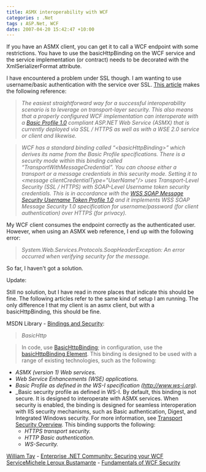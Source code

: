 ```yaml
---
title: ASMX interoperability with WCF
categories : .Net
tags : ASP.Net, WCF
date: 2007-04-20 15:42:47 +10:00
---
```


If you have an ASMX client, you can get it to call a WCF endpoint with some restrictions. You have to use the basicHttpBinding on the WCF service and the service implementation (or contract) needs to be decorated with the XmlSerializerFormat attribute.

I have encountered a problem under SSL though. I am wanting to use username/basic authentication with the service over SSL. [This article][0] makes the following reference:

> _The easiest straightforward way for a successful interoperability scenario is to leverage on transport-layer security. This also means that a properly configured WCF implementation can interoperate with a [Basic Profile 1.0][1] compliant ASP.NET Web Service (ASMX) that is currently deployed via SSL / HTTPS as well as with a WSE 2.0 service or client and likewise._

> _WCF has a standard binding called “&lt;basicHttpBinding&gt;” which derives its name from the Basic Profile specifications. There is a security mode within this binding called “TransportWithMessageCredential”. You can choose either a transport or a message credentials in this security mode. Setting it to &lt;message clientCredentialType="UserName"/&gt; uses Transport-Level Security (SSL / HTTPS) with SOAP-Level Username token security credentials. This is in accordance with the [WSS SOAP Message Security Username Token Profile 1.0][2]  and it implements WSS SOAP Message Security 1.0 specification for username/password (for client authentication) over HTTPS (for privacy)._

My WCF client consumes the endpoint correctly as the authenticated user. However, when using an ASMX web reference, I end up with the following error:

> _System.Web.Services.Protocols.SoapHeaderException: An error occurred when verifying security for the message._

So far, I haven't got a solution.

Update:

Still no solution, but I have read in more places that indicate this should be fine. The following articles refer to the same kind of setup I am running. The only difference I that my client is an asmx client, but with a basicHttpBinding, this should be fine.

MSDN Library - [Bindings and Security][3]:

> _BasicHttp_

> In code, use [BasicHttpBinding][4]; in configuration, use the [basicHttpBinding Element][5]. This binding is designed to be used with a range of existing technologies, such as the following: 

* _ASMX (version 1) Web services._
* _Web Service Enhancements (WSE) applications._
* _Basic Profile as defined in the WS-I specification (http://www.ws-i.org)._
* _Basic security profile as defined in WS-I. By default, this binding is not secure. It is designed to interoperate with ASMX services. When security is enabled, the binding is designed for seamless interoperation with IIS security mechanisms, such as Basic authentication, Digest, and Integrated Windows security. For more information, see [Transport Security Overview][6]. This binding supports the following: 
  * _HTTPS transport security._
  * _HTTP Basic authentication._
  * _WS-Security._

[William Tay][7] - [Enterprise .NET Community: Securing your WCF Service][8][Michele Leroux Bustamante][9] - [Fundamentals of WCF Security][10]

[0]: http://wcf.netfx3.com/content/WindowsCommunicationFoundationWCFInteroperabilityandMigrationwithWSE20.aspx
[1]: http://www.ws-i.org/Profiles/BasicProfile-1.0-2004-04-16.html
[2]: http://docs.oasis-open.org/wss/2004/01/oasis-200401-wss-username-token-profile-1.0.pdf
[3]: http://msdn2.microsoft.com/en-us/library/ms731172.aspx
[4]: http://msdn2.microsoft.com/system.servicemodel.basichttpbinding.aspx
[5]: http://msdn2.microsoft.com/ms731361.aspx
[6]: http://msdn2.microsoft.com/ms729700.aspx
[7]: http://www.softwaremaker.net/blog/
[8]: http://www.theserverside.net/tt/articles/showarticle.tss?id=SecuringWCFService
[9]: http://www.dasblonde.net/
[10]: http://www.code-magazine.com/articleprint.aspx?quickid=0611051
